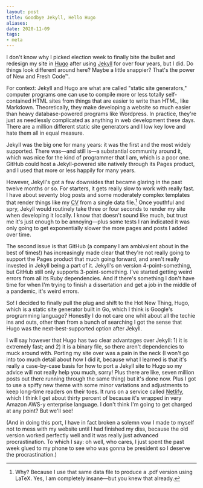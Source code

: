 ```yaml
---
layout: post
title: Goodbye Jekyll, Hello Hugo
aliases: 
date: 2020-11-09
tags:
- meta
---
```


I don't know why I picked election week to finally bite the bullet and redesign my site in [Hugo](gohugo.io/) after using [Jekyll](https://jekyllrb.com/) for over four years, but I did. Do things look different around here? Maybe a little snappier? That's the power of New and Fresh Code™. 

<!--more-->

For context: Jekyll and Hugo are what are called "static site generators," computer programs one can use to compile more or less totally self-contained HTML sites from things that are easier to write than HTML, like Markdown. Theoretically, they make developing a website so much easier than heavy database-powered programs like Wordpress. In practice, they're just as needlessly complicated as anything in web development these days. There are a million different static site generators and I low key love and hate them all in equal measure. 

Jekyll was the big one for many years: it was the first and the most widely supported. There was—and still is—a substantial community around it, which was nice for the kind of programmer that I am, which is a poor one. GitHub could host a Jekyll-powered site natively through its Pages product, and I used that more or less happily for many years. 

However, Jekyll's got a few downsides that became glaring in the past twelve months or so. For starters, it gets really slow to work with really fast. I have about seventy blog posts and some moderately complex templates that render things like my [CV](/cv) from a single data file.[^1] Once youthful and spry, Jekyll would routinely take three or four seconds to render my site when developing it locally. I know that doesn't sound like much, but trust me it's just enough to be annoying—plus some tests I ran indicated it was only going to get exponentially slower the more pages and posts I added over time. 

[^1]: Why? Because I use that same data file to produce a .pdf version using LaTeX. Yes, I am completely insane—but you knew that already. 

The second issue is that GitHub (a company I am ambivalent about in the best of times!) has increasingly made clear that they're not really going to support the Pages product that much going forward, and aren't really invested in Jekyll being a part of it. Jekyll's on version 4-point-something, but GitHub still only supports 3-point-something. I've started getting weird errors from all its Ruby dependencies. And if there's something I don't have time for when I'm trying to finish a dissertation and get a job in the middle of a pandemic, it's weird errors. 

So! I decided to finally pull the plug and shift to the Hot New Thing, Hugo, which is a static site generator built in Go, which I think is Google's programming language? Honestly I do not care one whit about all the techie ins and outs, other than from a bunch of searching I got the sense that Hugo was the next-best-supported option after Jekyll.

I will say however that Hugo has two clear advantages over Jekyll: 1) it is extremely fast; and 2) it is a binary file, so there aren't dependencies to muck around with. Porting my site over was a pain in the neck (I won't go into too much detail about how I did it, because what I learned is that it's really a case-by-case basis for how to port a Jekyll site to Hugo so my advice will not really help you much, sorry! Plus there are like, seven million posts out there running through the same thing) but it's done now. Plus I got to use a spiffy new theme with some minor variations and adjustments to keep long-time readers on their toes. It runs on a service called [Netlify](https://www.netlify.com/), which I think I get about thirty percent of because it's wrapped in very Amazon AWS-y enterprise language. I don't think I'm going to get charged at any point? But we'll see!

(And in doing this port, I have in fact broken a solemn vow I made to myself not to mess with my website until I had finished my diss, because the old version worked perfectly well and it was really just advanced procrastination. To which I say: oh well, who cares, I just spent the past week glued to my phone to see who was gonna be president so I deserve the procrastination.)